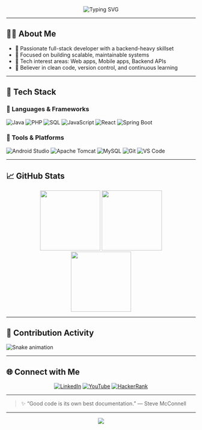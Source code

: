 <div align="center">

<img src="https://readme-typing-svg.demolab.com?font=Fira+Code&weight=500&size=24&pause=1000&color=4FA1F3&center=true&vCenter=true&width=435&lines=Hi+I'm+Tharindulakmal;Java+%7C+React+%7C+Android+%7C+PHP+%7C+SQL;Building+real-world+solutions+with+clean+code" alt="Typing SVG" />

</div>

---

## 👨‍💻 About Me

- 💼 Passionate full-stack developer with a backend-heavy skillset
- 🔁 Focused on building scalable, maintainable systems
- 🎯 Tech interest areas: Web apps, Mobile apps, Backend APIs
- 🧠 Believer in clean code, version control, and continuous learning

---

## 🧰 Tech Stack

### 🔹 Languages & Frameworks

![Java](https://img.shields.io/badge/Java-%23ED8B00.svg?style=flat&logo=java&logoColor=white)
![PHP](https://img.shields.io/badge/PHP-%23777BB4.svg?style=flat&logo=php&logoColor=white)
![SQL](https://img.shields.io/badge/SQL-%2300C8FF.svg?style=flat&logo=mysql&logoColor=white)
![JavaScript](https://img.shields.io/badge/JavaScript-F7DF1E.svg?style=flat&logo=javascript&logoColor=black)
![React](https://img.shields.io/badge/React-61DAFB.svg?style=flat&logo=react&logoColor=black)
![Spring Boot](https://img.shields.io/badge/Spring_Boot-6DB33F.svg?style=flat&logo=spring-boot&logoColor=white)

### 🔸 Tools & Platforms

![Android Studio](https://img.shields.io/badge/Android_Studio-3DDC84.svg?style=flat&logo=android-studio&logoColor=white)
![Apache Tomcat](https://img.shields.io/badge/Tomcat-F8DC75.svg?style=flat&logo=apachetomcat&logoColor=black)
![MySQL](https://img.shields.io/badge/MySQL-005C84.svg?style=flat&logo=mysql&logoColor=white)
![Git](https://img.shields.io/badge/Git-F05033.svg?style=flat&logo=git&logoColor=white)
![VS Code](https://img.shields.io/badge/VS_Code-007ACC.svg?style=flat&logo=visual-studio-code&logoColor=white)

---

## 📈 GitHub Stats

<div align="center">
  <img src="https://github-readme-stats.vercel.app/api?username=tharidul&show_icons=true&theme=vue-dark&count_private=true&hide_border=true" height="160" />
  <img src="https://github-readme-streak-stats.herokuapp.com/?user=tharidul&theme=vue-dark&hide_border=true" height="160"/>
  <br>
  <img src="https://github-readme-stats.vercel.app/api/top-langs/?username=tharidul&layout=compact&theme=vue-dark&hide_border=true" height="160" />
</div>

---

## 🧭 Contribution Activity

![Snake animation](https://github.com/tharidul/tharidul/blob/output/github-contribution-grid-snake.svg)

---

## 🌐 Connect with Me

<div align="center">

[![LinkedIn](https://img.shields.io/badge/LinkedIn-0A66C2.svg?style=for-the-badge&logo=linkedin&logoColor=white)](https://www.linkedin.com/in/tharidul/)
[![YouTube](https://img.shields.io/badge/YouTube-FF0000.svg?style=for-the-badge&logo=youtube&logoColor=white)](https://www.youtube.com/@tharindulakmal5593)
[![HackerRank](https://img.shields.io/badge/HackerRank-2EC866.svg?style=for-the-badge&logo=hackerrank&logoColor=white)](https://www.hackerrank.com/profile/tharindulakmal51)

</div>

---

> ✨ “Good code is its own best documentation.” — Steve McConnell

---

<div align="center">
  <img src="https://capsule-render.vercel.app/api?type=waving&height=90&color=gradient&customColorList=3,18,31&section=footer"/>
</div>
